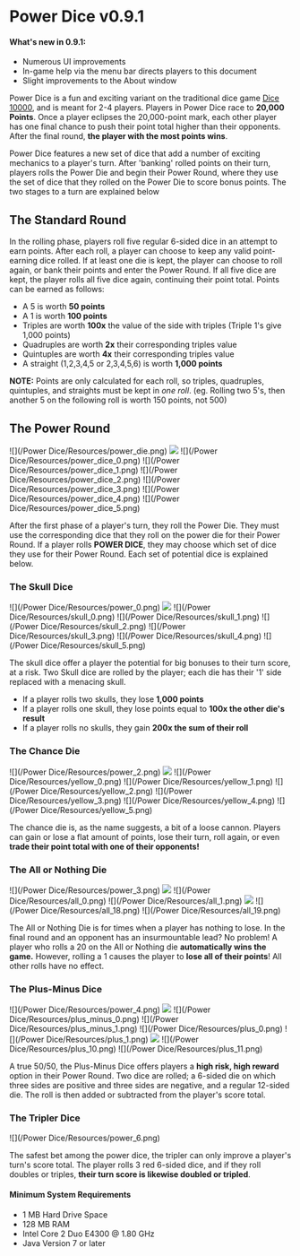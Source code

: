 # Power Dice v0.9.1

#### What's new in 0.9.1:
* Numerous UI improvements
* In-game help via the menu bar directs players to this document
* Slight improvements to the About window

Power Dice is a fun and exciting variant on the traditional dice game [Dice 10000](http://en.wikipedia.org/wiki/Dice_10000), and is meant for 2-4 players.  Players in Power Dice race 
to **20,000 Points**. Once a player eclipses the 20,000-point mark, each other player has one final chance to push their point 
total higher than their opponents.  After the final round, **the player with the most points wins**.

Power Dice features a new set of dice that add a number of exciting mechanics to a player's turn.  After 'banking' rolled points on their 
turn, players rolls the Power Die and begin their Power Round, where they use the set of dice that they rolled on the 
Power Die to score bonus points.  The two stages to a turn are explained below

## The Standard Round

In the rolling phase, players roll five regular 6-sided dice in an attempt to earn points.  After each roll, a player can
choose to keep any valid point-earning dice rolled.  If at least one die is kept, the player can choose to roll again, or 
bank their points and enter the Power Round. If all five dice are kept, the player rolls all five dice again, continuing their
point total. Points can be earned as follows:
* A 5 is worth **50 points**
* A 1 is worth **100 points**
* Triples are worth **100x** the value of the side with triples (Triple 1's give 1,000 points)
* Quadruples are worth **2x** their corresponding triples value
* Quintuples are worth **4x** their corresponding triples value
* A straight (1,2,3,4,5 or 2,3,4,5,6) is worth **1,000 points**

**NOTE:** Points are only calculated for each roll, so triples, quadruples, quintuples, and straights must be kept in *one roll*.
(eg. Rolling two 5's, then another 5 on the following roll is worth 150 points, not 500)

## The Power Round

![](/Power Dice/Resources/power_die.png) 
![](http://v2.iconizer.net/files/Copenhagen/orig/arrow.png)
![](/Power Dice/Resources/power_dice_0.png) 
![](/Power Dice/Resources/power_dice_1.png) 
![](/Power Dice/Resources/power_dice_2.png) 
![](/Power Dice/Resources/power_dice_3.png) 
![](/Power Dice/Resources/power_dice_4.png) 
![](/Power Dice/Resources/power_dice_5.png) 

After the first phase of a player's turn, they roll the Power Die. They must use the corresponding dice that they roll on the
power die for their Power Round.  If a player rolls **POWER DICE**, they may choose which set of dice they use for their
Power Round.  Each set of potential dice is explained below.

### The Skull Dice

![](/Power Dice/Resources/power_0.png)
![](http://v2.iconizer.net/files/Copenhagen/orig/arrow.png)
![](/Power Dice/Resources/skull_0.png)
![](/Power Dice/Resources/skull_1.png)
![](/Power Dice/Resources/skull_2.png)
![](/Power Dice/Resources/skull_3.png)
![](/Power Dice/Resources/skull_4.png)
![](/Power Dice/Resources/skull_5.png)

The skull dice offer a player the potential for big bonuses to their turn score, at a risk. Two Skull dice are rolled
by the player; each die has their '1' side replaced with a menacing skull.  
* If a player rolls two skulls, they lose **1,000 points**
* If a player rolls one skull, they lose points equal to **100x the other die's result**
* If a player rolls no skulls, they gain **200x the sum of their roll**

### The Chance Die

![](/Power Dice/Resources/power_2.png) 
![](http://v2.iconizer.net/files/Copenhagen/orig/arrow.png)
![](/Power Dice/Resources/yellow_0.png)
![](/Power Dice/Resources/yellow_1.png)
![](/Power Dice/Resources/yellow_2.png)
![](/Power Dice/Resources/yellow_3.png)
![](/Power Dice/Resources/yellow_4.png)
![](/Power Dice/Resources/yellow_5.png)

The chance die is, as the name suggests, a bit of a loose cannon.  Players can gain or lose a flat amount of points, lose 
their turn, roll again, or even **trade their point total with one of their opponents!**

### The All or Nothing Die

![](/Power Dice/Resources/power_3.png)
![](http://v2.iconizer.net/files/Copenhagen/orig/arrow.png)
![](/Power Dice/Resources/all_0.png)
![](/Power Dice/Resources/all_1.png)
![](http://findicons.com/files/icons/2771/batch/64/ellipsis.png)
![](/Power Dice/Resources/all_18.png)
![](/Power Dice/Resources/all_19.png)

The All or Nothing Die is for times when a player has nothing to lose. In the final round and an opponent has an insurmountable
lead? No problem! A player who rolls a 20 on the All or Nothing die **automatically wins the game.** However, rolling a 1 causes the player
to **lose all of their points**! All other rolls have no effect.

### The Plus-Minus Dice

![](/Power Dice/Resources/power_4.png)
![](http://v2.iconizer.net/files/Copenhagen/orig/arrow.png)
![](/Power Dice/Resources/plus_minus_0.png)
![](/Power Dice/Resources/plus_minus_1.png)
![](/Power Dice/Resources/plus_0.png)
![](/Power Dice/Resources/plus_1.png)
![](http://findicons.com/files/icons/2771/batch/64/ellipsis.png)
![](/Power Dice/Resources/plus_10.png)
![](/Power Dice/Resources/plus_11.png)

A true 50/50, the Plus-Minus Dice offers players a **high risk, high reward** option in their Power Round. Two dice are rolled; a
6-sided die on which three sides are positive and three sides are negative, and a regular 12-sided die. The roll is then added or subtracted
from the player's score total.

### The Tripler Dice

![](/Power Dice/Resources/power_6.png)

The safest bet among the power dice, the tripler can only improve a player's turn's score total.  The player rolls 3 red  6-sided dice, and if they roll doubles or triples, **their turn score is likewise doubled or tripled**.

#### Minimum System Requirements
* 1 MB Hard Drive Space
* 128 MB RAM
* Intel Core 2 Duo E4300 @ 1.80 GHz
* Java Version 7 or later
